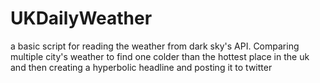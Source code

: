 # UKDailyWeather

a basic script for reading the weather from dark sky's API. Comparing multiple city's weather to find one colder than the hottest place in the uk and then creating a hyperbolic headline and posting it to twitter
